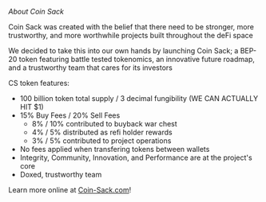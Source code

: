 *About Coin Sack*

Coin Sack was created with the belief that there need to be stronger, more trustworthy, and more worthwhile projects built throughout the deFi space

We decided to take this into our own hands by launching Coin Sack; a BEP-20 token featuring battle tested tokenomics, an innovative future roadmap, and a trustworthy team that cares for its investors


CS token features:
- 100 billion token total supply / 3 decimal fungibility (WE CAN ACTUALLY HIT $1)
- 15% Buy Fees / 20% Sell Fees
    - 8% / 10% contributed to buyback war chest
    - 4% / 5% distributed as refi holder rewards
    - 3% / 5% contributed to project operations
- No fees applied when transfering tokens between wallets
- Integrity, Community, Innovation, and Performance are at the project's core
- Doxed, trustworthy team


Learn more online at [Coin-Sack.com](https://coin-sack.com/)!